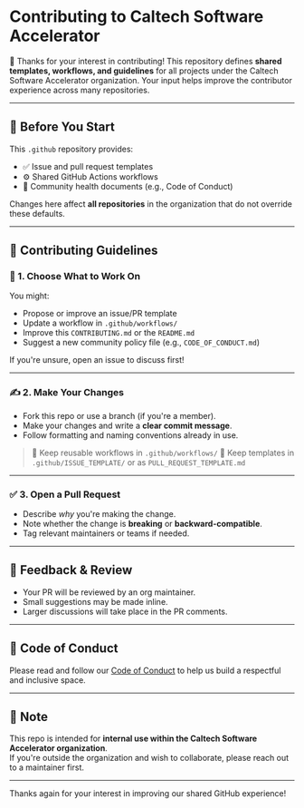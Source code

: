 # Contributing to Caltech Software Accelerator

🎉 Thanks for your interest in contributing! This repository defines **shared templates, workflows, and guidelines** for all projects under the Caltech Software Accelerator organization. Your input helps improve the contributor experience across many repositories.

---

## 🧠 Before You Start

This `.github` repository provides:

- ✅ Issue and pull request templates
- ⚙️ Shared GitHub Actions workflows
- 🧾 Community health documents (e.g., Code of Conduct)

Changes here affect **all repositories** in the organization that do not override these defaults.

---

## 🧱 Contributing Guidelines

### 📂 1. Choose What to Work On

You might:
- Propose or improve an issue/PR template
- Update a workflow in `.github/workflows/`
- Improve this `CONTRIBUTING.md` or the `README.md`
- Suggest a new community policy file (e.g., `CODE_OF_CONDUCT.md`)

If you're unsure, open an issue to discuss first!

---

### ✍️ 2. Make Your Changes

- Fork this repo or use a branch (if you're a member).
- Make your changes and write a **clear commit message**.
- Follow formatting and naming conventions already in use.

> 📁 Keep reusable workflows in `.github/workflows/`
> 🧵 Keep templates in `.github/ISSUE_TEMPLATE/` or as `PULL_REQUEST_TEMPLATE.md`

---

### ✅ 3. Open a Pull Request

- Describe *why* you're making the change.
- Note whether the change is **breaking** or **backward-compatible**.
- Tag relevant maintainers or teams if needed.

---

## 💬 Feedback & Review

- Your PR will be reviewed by an org maintainer.
- Small suggestions may be made inline.
- Larger discussions will take place in the PR comments.

---

## 🙏 Code of Conduct

Please read and follow our [Code of Conduct](CODE_OF_CONDUCT.md) to help us build a respectful and inclusive space.

---

## 📍 Note

This repo is intended for **internal use within the Caltech Software Accelerator organization**.  
If you're outside the organization and wish to collaborate, please reach out to a maintainer first.

---

Thanks again for your interest in improving our shared GitHub experience!
